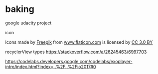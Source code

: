 # baking
google udacity project

icon
<div>Icons made by <a href="http://www.freepik.com" title="Freepik">Freepik</a> from <a href="https://www.flaticon.com/" title="Flaticon">www.flaticon.com</a> is licensed by <a href="http://creativecommons.org/licenses/by/3.0/" title="Creative Commons BY 3.0" target="_blank">CC 3.0 BY</a></div>

recyclerView types
https://stackoverflow.com/a/26245463/6997703

https://codelabs.developers.google.com/codelabs/exoplayer-intro/index.html?index=..%2F..%2Fio2017#0
